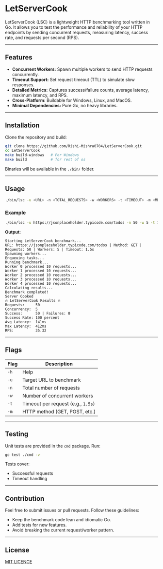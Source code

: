 # LetServerCook

LetServerCook (LSC) is a lightweight HTTP benchmarking tool written in Go. It allows you to test the performance and reliability of your HTTP endpoints by sending concurrent requests, measuring latency, success rate, and requests per second (RPS).

---

## Features

* **Concurrent Workers:** Spawn multiple workers to send HTTP requests concurrently.
* **Timeout Support:** Set request timeout (TTL) to simulate slow responses.
* **Detailed Metrics:** Captures success/failure counts, average latency, maximum latency, and RPS.
* **Cross-Platform:** Buildable for Windows, Linux, and MacOS.
* **Minimal Dependencies:** Pure Go, no heavy libraries.

---

## Installation

Clone the repository and build:

```bash
git clone https://github.com/Rishi-Mishra0704/LetServerCook.git
cd LetServerCook
make build-windows   # For Windows
make build           # for rest of os
```

Binaries will be available in the `./bin/` folder.

---

## Usage

```bash
./bin/lsc -u <URL> -n <TOTAL_REQUESTS> -w <WORKERS> -t <TIMEOUT> -m <METHOD>
```

### Example

```bash
./bin/lsc -u https://jsonplaceholder.typicode.com/todos -n 50 -w 5 -t 1.5s -m GET
```

**Output:**

```
Starting LetServerCook benchmark...
URL: https://jsonplaceholder.typicode.com/todos | Method: GET | Requests: 50 | Workers: 5 | Timeout: 1.5s
Spawning workers...
Enqueuing tasks...
Running benchmark...
Worker 0 processed 10 requests...
Worker 1 processed 10 requests...
Worker 2 processed 10 requests...
Worker 3 processed 10 requests...
Worker 4 processed 10 requests...
Calculating results...
Benchmark completed!
Server Cooked
🔥 LetServerCook Results 🔥
Requests:     50
Concurrency:  5
Success:      50 | Failures: 0
Success Rate: 100 percent
Avg Latency:  141ms
Max Latency:  412ms
RPS:          35.32
```

---

## Flags

| Flag | Description                        |
| ---- | ---------------------------------- |
| `-h` | Help                               |
| `-u` | Target URL to benchmark            |
| `-n` | Total number of requests           |
| `-w` | Number of concurrent workers       |
| `-t` | Timeout per request (e.g., `1.5s`) |
| `-m` | HTTP method (GET, POST, etc.)      |

---

## Testing

Unit tests are provided in the `cmd` package. Run:

```bash
go test ./cmd -v
```

Tests cover:

* Successful requests
* Timeout handling

---

## Contribution

Feel free to submit issues or pull requests. Follow these guidelines:

* Keep the benchmark code lean and idiomatic Go.
* Add tests for new features.
* Avoid breaking the current request/worker pattern.

---

## License

[MIT LICENCE]("./LICENSE")
